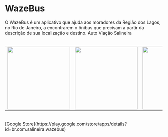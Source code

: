 # WazeBus
O WazeBus é um aplicativo que ajuda aos moradores da Região dos Lagos, no Rio de Janeiro, a encontrarem o ônibus que precisam a partir da descrição de sua localização e destino.
Auto Viação Salineira
</br>
</br>
<table style="border: none">
<tr>
<td><img height=200 src="http://5.189.162.145:8085/Images/Wazebus0.png"/></td>
<td><img height=200 src="http://5.189.162.145:8085/Images/Wazebus1.png"/></td>
<td><img height=200 src="http://5.189.162.145:8085/Images/Wazebus2.png"/></td>
<td><img height=200 src="http://5.189.162.145:8085/Images/Wazebus3.png"/></td>
<td><img height=200 src="http://5.189.162.145:8085/Images/Wazebus4.png"/></td>
<td><img height=200 src="http://5.189.162.145:8085/Images/Wazebus5.png"/></td>  
</tr>
</table>
</br>
[Google Store](https://play.google.com/store/apps/details?id=br.com.salineira.wazebus)


